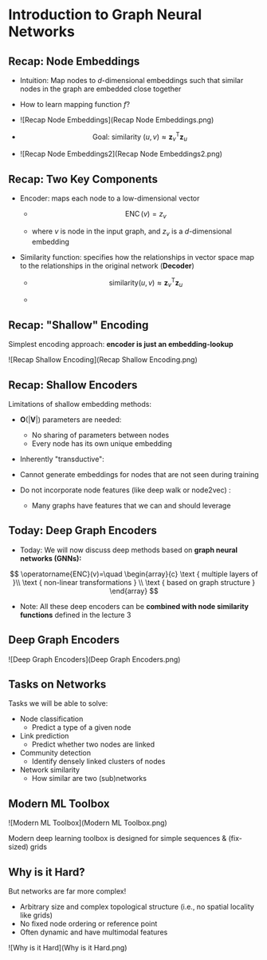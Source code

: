 # Introduction to Graph Neural Networks

## Recap: Node Embeddings

+ Intuition: Map nodes to $d$-dimensional embeddings such that similar nodes in the graph are embedded close together

+ How to learn mapping function $f$?

+ ![Recap Node Embeddings](Recap Node Embeddings.png)

+ $$
  \text { Goal: similarity }(u, v) \approx \mathbf{z}_{v}^{\mathrm{T}} \mathbf{z}_{u}
  $$

- ![Recap Node Embeddings2](Recap Node Embeddings2.png)

## Recap: Two Key Components

+ Encoder: maps each node to a low-dimensional vector

  + $$
    \operatorname{ENC}(v)=z_v
    $$

  + where $v$ is node in the input graph, and $z_v$ is a $d$-dimensional embedding

+ Similarity function: specifies how the relationships in vector space map to the relationships in the original network (**Decoder**)

  + $$
    \text {similarity}(u, v) \approx \mathbf{z}_{v}^{\mathrm{T}} \mathbf{z}_{u}
    $$

  + 

## Recap: "Shallow" Encoding

Simplest encoding approach: **encoder is just an embedding-lookup**

![Recap Shallow Encoding](Recap Shallow Encoding.png)

## Recap: Shallow Encoders

Limitations of shallow embedding methods:
-  $\boldsymbol{O}(|\boldsymbol{V}|)$ parameters are needed:
   -  No sharing of parameters between nodes
   -  Every node has its own unique embedding

-  Inherently "transductive":
  -  Cannot generate embeddings for nodes that are not seen during training


- Do not incorporate node features (like deep walk or node2vec) :
  - Many graphs have features that we can and should leverage

## Today: Deep Graph Encoders

- Today: We will now discuss deep methods based on **graph neural networks (GNNs):**

$$
\operatorname{ENC}(v)=\quad \begin{array}{c}
\text { multiple layers of }\\
\text { non-linear transformations } \\
\text { based on graph structure }
\end{array}
$$



- Note: All these deep encoders can be **combined with node similarity functions** defined in the lecture 3

## Deep Graph Encoders

![Deep Graph Encoders](Deep Graph Encoders.png)

## Tasks on Networks

Tasks we will be able to solve:

+ Node classification
  + Predict a type of a given node
+ Link prediction
  + Predict whether two nodes are linked
+ Community detection
  + Identify densely linked clusters of nodes
+ Network similarity
  + How similar are two (sub)networks

## Modern ML Toolbox

![Modern ML Toolbox](Modern ML Toolbox.png)

Modern deep learning toolbox is designed for simple sequences & (fix-sized) grids

## Why is it Hard?

But networks are far more complex!

+ Arbitrary size and complex topological structure (i.e., no spatial locality like grids)
+ No fixed node ordering or reference point
+ Often dynamic and have multimodal features

![Why is it Hard](Why is it Hard.png)